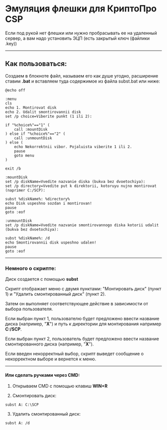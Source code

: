# Эмуляция флешки для КриптоПро CSP

Если под рукой нет флешки или нужно пробрасывать ее на удаленный сервер, а вам надо установить ЭЦП (есть закрытый ключ (файлики .key))

---
## Как пользоваться:

Создаем в блокноте файл, называем его как душе угодно, расширение ставим **.bat** и вставляем туда содержимое из файла subst.bat или ниже:

```
@echo off

:menu
cls
echo 1. Montirovat disk
echo 2. Udalit smontirovannii disk
set /p choice=Viberite punkt (1 ili 2): 

if "%choice%"=="1" (
    call :mountDisk
) else if "%choice%"=="2" (
    call :unmountDisk
) else (
    echo Nekorrektnii vibor. Pojaluista viberite 1 ili 2.
    pause
    goto menu
)

exit /b

:mountDisk
set /p diskName=Vvedite nazvanie diska (bukva bez dvoetochiya):
set /p directory=Vvedite put k direktorii, kotoruyu nujno montirovat (naprimer C:/SCP):

subst %diskName%: %directory%
echo Disk uspeshno sozdan i montirovan!
pause
goto :eof

:unmountDisk
set /p diskName=Vvedite nazvanie smontirovannogo diska kotorii udalit (bukva bez dvoetochiya): 

subst %diskName%: /d
echo Smontirovannii disk uspeshno udalen!
pause
goto :eof
```

---
### Немного о скрипте:

Диск создается с помощью **subst**

Скрипт отображает меню с двумя пунктами: "Монтировать диск" (пункт 1) и "Удалить смонтированный диск" (пункт 2).

Затем он выполняет соответствующее действие в зависимости от выбора пользователя.

Если выбран пункт 1, пользователю будет предложено ввести название диска (например, "**X**") и путь к директории для монтирования например **C:/SCP**.

Если выбран пункт 2, пользователь будет предложено ввести название смонтированного диска (например, "**X**").

Если введен некорректный выбор, скрипт выведет сообщение о некорректном выборе и вернется к меню.

---

#### Или сделать ручками через CMD:

1. Открываем CMD с помощью клавиш **WIN+R**

2. Смонтировать диск:

`subst A: C:\SCP`

3. Удалить смонтированный диск:

`subst A: /d`
